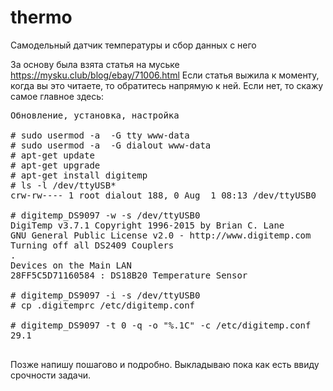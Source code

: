 # thermo
Самодельный датчик температуры и сбор данных с него

За основу была взята статья на муське https://mysku.club/blog/ebay/71006.html
Если статья выжила к моменту, когда вы это читаете, то обратитесь напрямую к ней.
Если нет, то скажу самое главное здесь:

<pre>
Обновление, установка, настройка

# sudo usermod -a  -G tty www-data
# sudo usermod -a  -G dialout www-data
# apt-get update
# apt-get upgrade
# apt-get install digitemp
# ls -l /dev/ttyUSB*
crw-rw---- 1 root dialout 188, 0 Aug  1 08:13 /dev/ttyUSB0

# digitemp_DS9097 -w -s /dev/ttyUSB0
DigiTemp v3.7.1 Copyright 1996-2015 by Brian C. Lane
GNU General Public License v2.0 - http://www.digitemp.com
Turning off all DS2409 Couplers
.
Devices on the Main LAN
28FF5C5D71160584 : DS18B20 Temperature Sensor

# digitemp_DS9097 -i -s /dev/ttyUSB0
# cp .digitemprc /etc/digitemp.conf

# digitemp_DS9097 -t 0 -q -o "%.1C" -c /etc/digitemp.conf
29.1
 </pre>
 
 Позже напишу пошагово и подробно. Выкладываю пока как есть ввиду срочности задачи.
